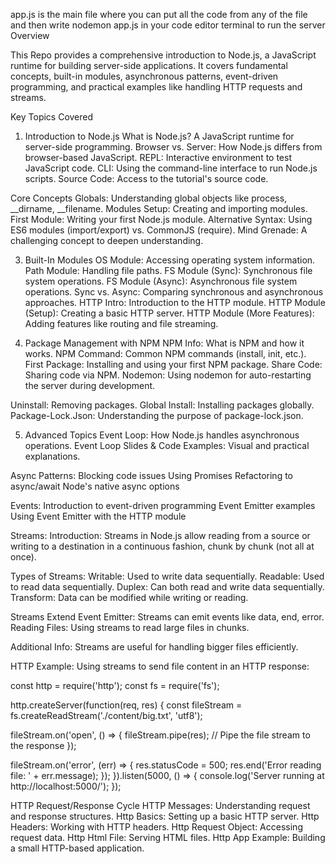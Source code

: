 
app.js is the main file where you can put all the code from any of the file and then write nodemon app.js in your code editor terminal to run the server 
Overview

This Repo provides a comprehensive introduction to Node.js, a JavaScript runtime for building server-side applications. It covers fundamental concepts, built-in modules, asynchronous patterns, event-driven programming, and practical examples like handling HTTP requests and streams.

Key Topics Covered

1. Introduction to Node.js
What is Node.js? A JavaScript runtime for server-side programming.
Browser vs. Server: How Node.js differs from browser-based JavaScript.
REPL: Interactive environment to test JavaScript code.
CLI: Using the command-line interface to run Node.js scripts.
Source Code: Access to the tutorial's source code.

Core Concepts
Globals: Understanding global objects like process, __dirname, __filename.
Modules Setup: Creating and importing modules.
First Module: Writing your first Node.js module.
Alternative Syntax: Using ES6 modules (import/export) vs. CommonJS (require).
Mind Grenade: A challenging concept to deepen understanding.

3. Built-In Modules
OS Module: Accessing operating system information.
Path Module: Handling file paths.
FS Module (Sync): Synchronous file system operations.
FS Module (Async): Asynchronous file system operations.
Sync vs. Async: Comparing synchronous and asynchronous approaches.
HTTP Intro: Introduction to the HTTP module.
HTTP Module (Setup): Creating a basic HTTP server.
HTTP Module (More Features): Adding features like routing and file streaming.

4. Package Management with NPM
NPM Info: What is NPM and how it works.
NPM Command: Common NPM commands (install, init, etc.).
First Package: Installing and using your first NPM package.
Share Code: Sharing code via NPM.
Nodemon: Using nodemon for auto-restarting the server during development.

Uninstall: Removing packages.
Global Install: Installing packages globally.
Package-Lock.Json: Understanding the purpose of package-lock.json.

5. Advanced Topics
Event Loop: How Node.js handles asynchronous operations.
Event Loop Slides & Code Examples: Visual and practical explanations.

Async Patterns:
Blocking code issues
Using Promises
Refactoring to async/await
Node's native async options

Events:
Introduction to event-driven programming
Event Emitter examples
Using Event Emitter with the HTTP module

Streams:
Introduction: Streams in Node.js allow reading from a source or writing to a destination in a continuous fashion, chunk by chunk (not all at once).

Types of Streams:
Writable: Used to write data sequentially.
Readable: Used to read data sequentially.
Duplex: Can both read and write data sequentially.
Transform: Data can be modified while writing or reading.

Streams Extend Event Emitter: Streams can emit events like data, end, error.
Reading Files: Using streams to read large files in chunks.


Additional Info: Streams are useful for handling bigger files efficiently.

HTTP Example: Using streams to send file content in an HTTP response:

const http = require('http');
const fs = require('fs');

http.createServer(function(req, res) {
  const fileStream = fs.createReadStream('./content/big.txt', 'utf8');

  fileStream.on('open', () => {
    fileStream.pipe(res); // Pipe the file stream to the response
  });

  fileStream.on('error', (err) => {
    res.statusCode = 500;
    res.end('Error reading file: ' + err.message);
  });
}).listen(5000, () => {
  console.log('Server running at http://localhost:5000/');
});


HTTP Request/Response Cycle
HTTP Messages: Understanding request and response structures.
Http Basics: Setting up a basic HTTP server.
Http Headers: Working with HTTP headers.
Http Request Object: Accessing request data.
Http Html File: Serving HTML files.
Http App Example: Building a small HTTP-based application.
